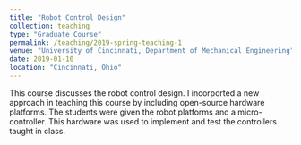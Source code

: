 ```yaml
---
title: "Robot Control Design"
collection: teaching
type: "Graduate Course"
permalink: /teaching/2019-spring-teaching-1
venue: "University of Cincinnati, Department of Mechanical Engineering"
date: 2019-01-10
location: "Cincinnati, Ohio"
---
```


This course discusses the robot control design. I incorported a new approach in teaching this course by including open-source hardware platforms. The students were given the robot platforms and a micro-controller. This hardware was used to implement and test the controllers taught in class.

<!-- Heading 1
====== -->
